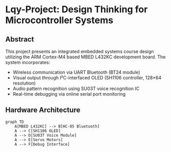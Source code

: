 # Lqy-Project: Design Thinking for Microcontroller Systems

## Abstract
This project presents an integrated embedded systems course design utilizing the ARM Cortex-M4 based MBED L432KC development board. The system incorporates:
- Wireless communication via UART Bluetooth (BT24 module)
- Visual output through I²C-interfaced OLED (SH1106 controller, 128×64 resolution)
- Audio pattern recognition using SU03T voice recognition IC
- Real-time debugging via online serial port monitoring

## Hardware Architecture
```mermaid
graph TD
    A[MBED L432KC] --> B[HC-05 Bluetooth]
    A --> C[SH1106 OLED]
    A --> D[SU03T Voice Module]
    A --> E[Servo Motors]
    A --> F[Debug Interface]

